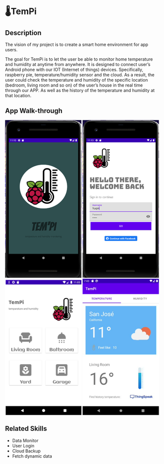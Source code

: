 
# 🌡️TemPi


## Description
The vision of my project is to create a smart home environment for app users. 

The goal for TemPi is to let the user be able to monitor home temperature and humidity at anytime from anywhere.
It  is designed to connect user’s Android phone with our IOT (Internet of things) devices. Specifically, raspberry pie, temperature/humidity sensor and the cloud. As a result, the user could check the temperature and humidity of the specific location (bedroom, living room and so on) of the user’s house in the real time through our APP. As well as the history of the temperature and humidity at that location.

## App Walk-through

<img src="load.png" width = "250">
<img src="login.png" width = "250">
<img src="position.png" width = "250">
<img src="temp.png" width = "250">

## Related Skills
* Data Monitor
* User Login
* Cloud Backup
* Fetch dynamic data
